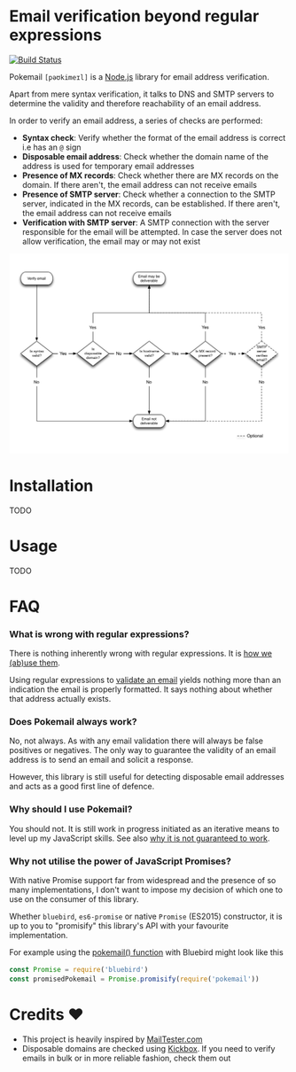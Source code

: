 # Email verification beyond regular expressions

[![Build Status](https://travis-ci.org/lunohodov/pokemail.svg?branch=master)](https://travis-ci.org/lunohodov/pokemail)

Pokemail `[pəʊkimeɪl]` is a [Node.js](http://nodejs.org) library for email address verification.

Apart from mere syntax verification, it talks to DNS and SMTP servers to determine the validity and
therefore reachability of an email address.

In order to verify an email address, a series of checks are performed:

* **Syntax check**: Verify whether the format of the email address is correct i.e has an `@` sign
* **Disposable email address**: Check whether the domain name of the address is used for temporary email addresses
* **Presence of MX records**: Check whether there are MX records on the domain. If there aren't,
  the email address can not receive emails
* **Presence of SMTP server**: Check whether a connection to the SMTP server, indicated in the MX records,
  can be established. If there aren't, the email address can not receive emails
* **Verification with SMTP server**: A SMTP connection with the server responsible for the email will be attempted.
  In case the server does not allow verification, the email may or may not exist

![Checks flow](docs/images/check-flow.png)

# Installation

TODO

# Usage

TODO

# FAQ

### What is wrong with regular expressions?

There is nothing inherently wrong with regular expressions. It is [how we (ab)use them](https://blog.codinghorror.com/regex-use-vs-regex-abuse/).

Using regular expressions to [validate an email](http://www.ex-parrot.com//~pdw/Mail-RFC822-Address.html) yields nothing more than an indication the email is properly formatted. It says nothing about whether that address actually exists.

### Does Pokemail always work?

No, not always. As with any email validation there will always be false positives or negatives.
The only way to guarantee the validity of an email address is to send an email and solicit a response.

However, this library is still useful for detecting disposable email addresses and acts as a good first line of defence.

### Why should I use Pokemail?

You should not. It is still work in progress initiated as an iterative means to level up my JavaScript skills. See also [why it is not guaranteed to work](#does-pokemail-always-work).

### Why not utilise the power of JavaScript Promises?

With native Promise support far from widespread and the presence of so many
implementations, I don't want to impose my decision of which one to use on the
consumer of this library.

Whether `bluebird`, `es6-promise` or native `Promise` (ES2015) constructor, it
is up to you to "promisify" this library's API with your favourite implementation.

For example using the [pokemail() function](src/pokemail.js) with Bluebird might
look like this

```javascript
const Promise = require('bluebird')
const promisedPokemail = Promise.promisify(require('pokemail'))
```


# Credits :heart:

* This project is heavily inspired by [MailTester.com](http://www.mailtester.com)
* Disposable domains are checked using [Kickbox](https://kickbox.io). If you
  need to verify emails in bulk or in more reliable fashion, check them out

